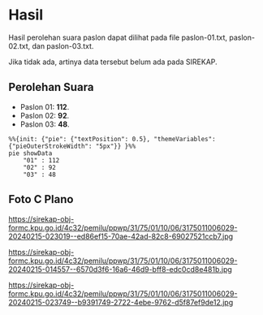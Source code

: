 # Hasil

Hasil perolehan suara paslon dapat dilihat pada file paslon-01.txt, paslon-02.txt, dan paslon-03.txt.

Jika tidak ada, artinya data tersebut belum ada pada SIREKAP.

## Perolehan Suara

 * Paslon 01: **112**.
 * Paslon 02: **92**.
 * Paslon 03: **48**.

```mermaid
%%{init: {"pie": {"textPosition": 0.5}, "themeVariables": {"pieOuterStrokeWidth": "5px"}} }%%
pie showData
    "01" : 112
    "02" : 92
    "03" : 48
```
## Foto C Plano

https://sirekap-obj-formc.kpu.go.id/4c32/pemilu/ppwp/31/75/01/10/06/3175011006029-20240215-023019--ed86ef15-70ae-42ad-82c8-69027521ccb7.jpg

https://sirekap-obj-formc.kpu.go.id/4c32/pemilu/ppwp/31/75/01/10/06/3175011006029-20240215-014557--6570d3f6-16a6-46d9-bff8-edc0cd8e481b.jpg

https://sirekap-obj-formc.kpu.go.id/4c32/pemilu/ppwp/31/75/01/10/06/3175011006029-20240215-023749--b9391749-2722-4ebe-9762-d5f87ef9de12.jpg
